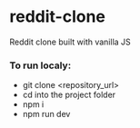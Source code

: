 # reddit-clone
Reddit clone built with vanilla JS

### To run localy:

- git clone <repository_url>
- cd into the project folder
- npm i
- npm run dev
